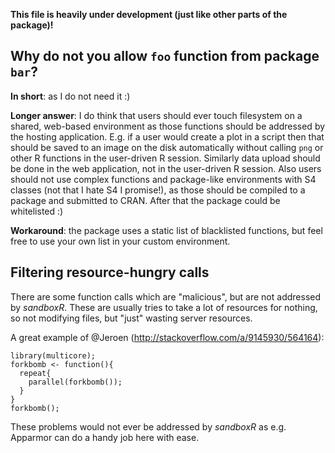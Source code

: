 **This file is heavily under development (just like other parts of the package)!**

## Why do not you allow `foo` function from package `bar`?

**In short**: as I do not need it :)

**Longer answer**: I do think that users should ever touch filesystem on a shared, web-based environment as those functions should be addressed by the hosting application. E.g. if a user would create a plot in a script then that should be saved to an image on the disk automatically without calling `png` or other R functions in the user-driven R session. Similarly data upload should be done in the web application, not in the user-driven R session. Also users should not use complex functions and package-like environments with S4 classes (not that I hate S4 I promise!), as those should be compiled to a package and submitted to CRAN. After that the package could be whitelisted :) 

**Workaround**: the package uses a static list of blacklisted functions, but feel free to use your own list in your custom environment.

## Filtering resource-hungry calls

There are some function calls which are "malicious", but are not addressed by *sandboxR*. These are usually tries to take a lot of resources for nothing, so not modifying files, but "just" wasting server resources.

A great example of @Jeroen (http://stackoverflow.com/a/9145930/564164):

```
library(multicore);
forkbomb <- function(){
  repeat{
    parallel(forkbomb());
  }
}
forkbomb();
```

These problems would not ever be addressed by *sandboxR* as e.g. Apparmor can do a handy job here with ease.

